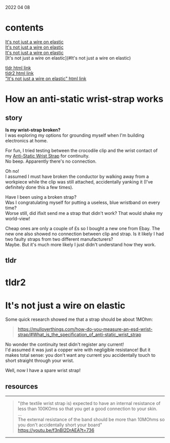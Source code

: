 2022 04 08

# contents  
[It's not just a wire on elastic](#tldr)  
[It's not just a wire on elastic](##tldr)  
[It's not just a wire on elastic](#tldr2)  
[It's not just a wire on elastic](#It's not just a wire on elastic)  

<a href="#tldr">tldr html link</a>  
<a href="#tldr2">tldr2 html link</a>  
<a href="#It's not just a wire on elastic">"It's not just a wire on elastic" html link</a>  

# How an anti-static wrist-strap works

## story
**Is my wrist-strap broken?**  
I was exploring my options for grounding myself when I'm building electronics at home.  

For fun, I tried testing between the crocodile clip and the wrist contact of my [Anti-Static Wrist Strap](https://www.ifixit.com/Store/Tools/Anti-Static-Wrist-Strap/IF145-071) for continuity.  
No beep. Apparently there's no connection.

Oh no!  
I assumed I must have broken the conductor by walking away from a workpiece while the clip was still attached, accidentally yanking it (I've definitely done this a few times).

Have I been using a broken strap?  
Was I congratulating myself for putting a useless, blue wristband on every time?  
Worse still, did ifixit send me a strap that didn't work? That would shake my world-view!
    
Cheap ones are only a couple of £s so I bought a new one from Ebay.
The new one also showed no connection between clip and strap. 
Is it likely I had two faulty straps from two different manufacturers?  
Maybe. But it's much more likely I just didn't understand how they work.

## tldr
# tldr2
# It's not just a wire on elastic  
Some quick research showed me that a strap should be about 1MOhm:  
>https://mulloverthings.com/how-do-you-measure-an-esd-wrist-strap/#What_is_the_specification_of_anti-static_wrist_strap  

No wonder the continuity test didn't register any current!   
I'd assumed it was just a copper wire with negligible resistance!
But it makes total sense: you don't want any current you accidentally touch to short straight through your wrist.

Well, now I have a spare wrist strap!

## resources
___ 

> "(the textile wrist strap is) expected to have an internal resistance of less than 100KOms so that you get a good connection to your skin.  
> ...  
> The external resistance of the band should be more than 10MOhms so you don't accidentally short your board"   
> https://youtu.be/f3nBl2DrAEA?t=736

___       